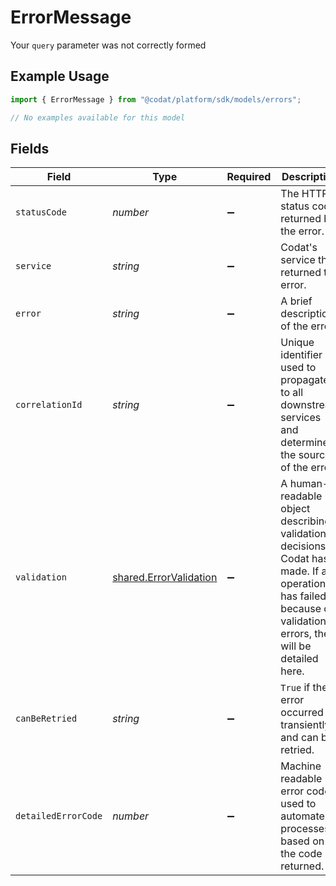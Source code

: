 # ErrorMessage

Your `query` parameter was not correctly formed

## Example Usage

```typescript
import { ErrorMessage } from "@codat/platform/sdk/models/errors";

// No examples available for this model
```

## Fields

| Field                                                                                                                                                        | Type                                                                                                                                                         | Required                                                                                                                                                     | Description                                                                                                                                                  |
| ------------------------------------------------------------------------------------------------------------------------------------------------------------ | ------------------------------------------------------------------------------------------------------------------------------------------------------------ | ------------------------------------------------------------------------------------------------------------------------------------------------------------ | ------------------------------------------------------------------------------------------------------------------------------------------------------------ |
| `statusCode`                                                                                                                                                 | *number*                                                                                                                                                     | :heavy_minus_sign:                                                                                                                                           | The HTTP status code returned by the error.                                                                                                                  |
| `service`                                                                                                                                                    | *string*                                                                                                                                                     | :heavy_minus_sign:                                                                                                                                           | Codat's service the returned the error.                                                                                                                      |
| `error`                                                                                                                                                      | *string*                                                                                                                                                     | :heavy_minus_sign:                                                                                                                                           | A brief description of the error.                                                                                                                            |
| `correlationId`                                                                                                                                              | *string*                                                                                                                                                     | :heavy_minus_sign:                                                                                                                                           | Unique identifier used to propagate to all downstream services and determine the source of the error.                                                        |
| `validation`                                                                                                                                                 | [shared.ErrorValidation](../../../sdk/models/shared/errorvalidation.md)                                                                                      | :heavy_minus_sign:                                                                                                                                           | A human-readable object describing validation decisions Codat has made. If an operation has failed because of validation errors, they will be detailed here. |
| `canBeRetried`                                                                                                                                               | *string*                                                                                                                                                     | :heavy_minus_sign:                                                                                                                                           | `True` if the error occurred transiently and can be retried.                                                                                                 |
| `detailedErrorCode`                                                                                                                                          | *number*                                                                                                                                                     | :heavy_minus_sign:                                                                                                                                           | Machine readable error code used to automate processes based on the code returned.                                                                           |